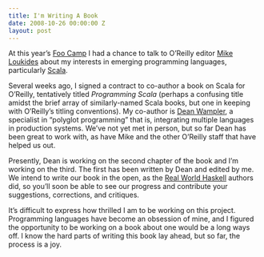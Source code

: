 ```yaml
---
title: I'm Writing A Book
date: 2008-10-26 00:00:00 Z
layout: post
---
```


At this year’s [Foo Camp](http://en.wikipedia.org/wiki/Foo_Camp) I had a chance to talk to O’Reilly editor [Mike Loukides](http://www.oreillynet.com/pub/au/29) about my interests in emerging programming languages, particularly [Scala](http://www.scala-lang.org/).

Several weeks ago, I signed a contract to co-author a book on Scala for O’Reilly, tentatively titled *Programming Scala* (perhaps a confusing title amidst the brief array of similarly-named Scala books, but one in keeping with O’Reilly’s titling conventions). My co-author is [Dean Wampler](http://www.deanwampler.com/), a specialist in “polyglot programming” that is, integrating multiple languages in production systems. We’ve not yet met in person, but so far Dean has been great to work with, as have Mike and the other O’Reilly staff that have helped us out.

Presently, Dean is working on the second chapter of the book and I’m working on the third. The first has been written by Dean and edited by me. We intend to write our book in the open, as the [Real World Haskell](http://www.realworldhaskell.org/blog/) authors did, so you’ll soon be able to see our progress and contribute your suggestions, corrections, and critiques.

It’s difficult to express how thrilled I am to be working on this project. Programming languages have become an obsession of mine, and I figured the opportunity to be working on a book about one would be a long ways off. I know the hard parts of writing this book lay ahead, but so far, the process is a joy.
